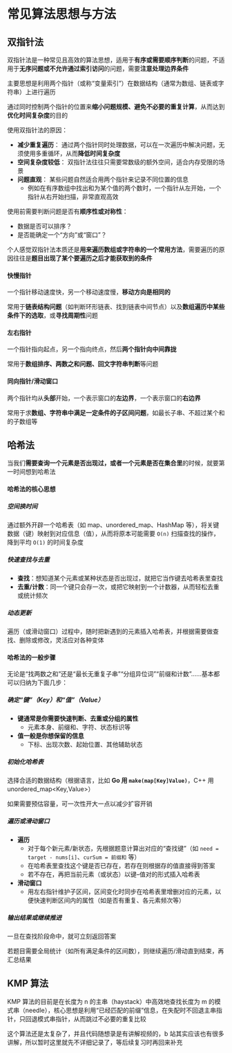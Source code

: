 # 常见算法思想与方法
## 双指针法
双指针法是一种常见且高效的算法思想，适用于**有序或需要顺序判断**的问题，不适用于**无序问题或不允许通过索引访问**的问题，需要**注意处理边界条件**

主要思想是利用两个指针（或称“变量索引”）在数据结构（通常为数组、链表或字符串）上进行遍历

通过同时控制两个指针的位置来**缩小问题规模、避免不必要的重复计算**，从而达到**优化时间复杂度**的目的

使用双指针法的原因：

* **减少重复遍历**： 通过两个指针同时处理数据，可以在一次遍历中解决问题，无须使用多重循环，从而**降低时间复杂度**
* **空间复杂度较低**： 双指针法往往只需要常数级的额外空间，适合内存受限的场景
* **问题直观**： 某些问题自然适合用两个指针来记录不同位置的信息
    * 例如在有序数组中找出和为某个值的两个数时，一个指针从左开始，一个指针从右开始扫描，非常直观高效

使用前需要判断问题是否有**顺序性或对称性**：

* 数据是否可以排序？
* 是否能确定一个“方向”或“窗口”？

个人感觉双指针法本质还是**用来遍历数组或字符串的一个常用方法**，需要遍历的原因往往是**题目出现了某个要遍历之后才能获取到的条件**

#### 快慢指针
一个指针移动速度快，另一个移动速度慢，**移动方向是相同的**

常用于**链表结构问题**（如判断环形链表、找到链表中间节点）以及**数组遍历中某些条件下的选取**，或**寻找周期性**问题

#### 左右指针
一个指针指向起点，另一个指向终点，然后**两个指针向中间靠拢**

常用于**数组排序、两数之和问题、回文字符串判断**等问题

#### 同向指针/滑动窗口
两个指针均从**头部**开始，一个表示窗口的**左边界**，一个表示窗口的**右边界**

常用于求**数组、字符串中满足一定条件的子区间问题**，如最长子串、不超过某个和的子数组等

## 哈希法
当我们**需要查询一个元素是否出现过，或者一个元素是否在集合里**的时候，就要第一时间想到哈希法

#### 哈希法的核心思想
##### 空间换时间
通过额外开辟一个哈希表（如 map、unordered_map、HashMap 等），将关键数据（键）映射到对应信息（值），从而将原本可能需要 `O(n)` 扫描查找的操作，降到平均 `O(1)` 的时间复杂度

##### 快速查找与去重

* **查找**：想知道某个元素或某种状态是否出现过，就把它当作键去哈希表里查找
* **去重/计数**：同一个键只会存一次，或把它映射到一个计数器，从而轻松去重或统计频次

##### 动态更新
遍历（或滑动窗口）过程中，随时把新遇到的元素插入哈希表，并根据需要做查找、删除或修改，灵活应对各种变体

#### 哈希法的一般步骤
无论是“找两数之和”还是“最长无重复子串”“分组异位词”“前缀和计数”……基本都可以归纳为下面几步：

##### 确定“键”（Key）和“值”（Value）

* **键通常是你需要快速判断、去重或分组的属性**
  * 元素本身、前缀和、字符、状态标识等
* **值一般是你想保留的信息**
  * 下标、出现次数、起始位置、其他辅助状态

##### 初始化哈希表

选择合适的数据结构（根据语言，比如 **Go 用 `make(map[Key]Value)`**，C++ 用 unordered_map<Key,Value>）

如果需要预估容量，可一次性开大一点以减少扩容开销

##### 遍历或滑动窗口

* **遍历**
  * 对于每个新元素/新状态，先根据题意计算出对应的“查找键”（如 `need = target - nums[i]`、`curSum = 前缀和` 等）
  * 在哈希表里查找这个键是否已存在，若存在则根据存的值直接得到答案
  * 若不存在，再把当前元素（或状态）以键–值对的形式插入哈希表
* **滑动窗口**
  * 用左右指针维护子区间，区间变化时同步在哈希表里增删对应的元素，以便快速判断区间内的属性（如是否有重复、各元素频次等）

##### 输出结果或继续推进

一旦在查找阶段命中，就可立刻返回答案

若题目需要全局统计（如所有满足条件的区间数），则继续遍历/滑动直到结束，再汇总结果

## KMP 算法
KMP 算法的目前是在长度为 n 的主串（haystack）中高效地查找长度为 m 的模式串（needle），核心思想是利用“已经匹配的前缀”信息，在失配时不回退主串指针，只回退模式串指针，从而跳过不必要的重复比较

这个算法还是太复杂了，并且代码随想录是有讲解视频的，b 站其实应该也有很多讲解，所以暂时这里就先不详细记录了，等后续复习时再回来补充

